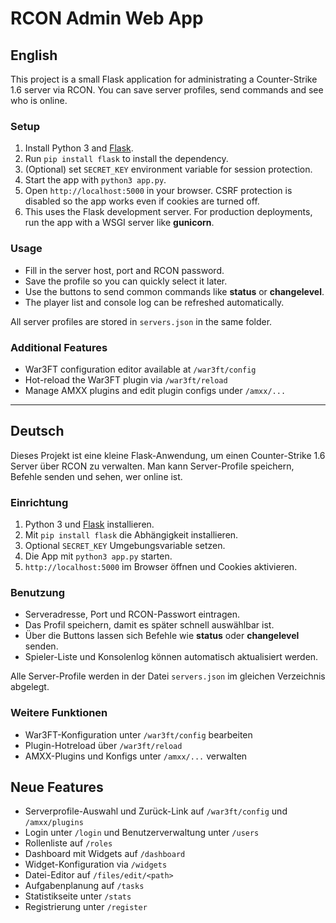 # RCON Admin Web App

## English

This project is a small Flask application for administrating a Counter-Strike 1.6 server via RCON. You can save server profiles, send commands and see who is online.

### Setup
1. Install Python 3 and [Flask](https://flask.palletsprojects.com/).
2. Run `pip install flask` to install the dependency.
3. (Optional) set `SECRET_KEY` environment variable for session protection.
4. Start the app with `python3 app.py`.
5. Open `http://localhost:5000` in your browser. CSRF protection is disabled so
   the app works even if cookies are turned off.
6. This uses the Flask development server. For production deployments, run the
   app with a WSGI server like **gunicorn**.

### Usage
- Fill in the server host, port and RCON password.
- Save the profile so you can quickly select it later.
- Use the buttons to send common commands like **status** or **changelevel**.
- The player list and console log can be refreshed automatically.

All server profiles are stored in `servers.json` in the same folder.

### Additional Features
- War3FT configuration editor available at `/war3ft/config`
- Hot-reload the War3FT plugin via `/war3ft/reload`
- Manage AMXX plugins and edit plugin configs under `/amxx/...`

---

## Deutsch

Dieses Projekt ist eine kleine Flask-Anwendung, um einen Counter-Strike 1.6 Server über RCON zu verwalten. Man kann Server-Profile speichern, Befehle senden und sehen, wer online ist.

### Einrichtung
1. Python 3 und [Flask](https://flask.palletsprojects.com/) installieren.
2. Mit `pip install flask` die Abhängigkeit installieren.
3. Optional `SECRET_KEY` Umgebungsvariable setzen.
4. Die App mit `python3 app.py` starten.
5. `http://localhost:5000` im Browser öffnen und Cookies aktivieren.

### Benutzung
- Serveradresse, Port und RCON-Passwort eintragen.
- Das Profil speichern, damit es später schnell auswählbar ist.
- Über die Buttons lassen sich Befehle wie **status** oder **changelevel** senden.
- Spieler-Liste und Konsolenlog können automatisch aktualisiert werden.

Alle Server-Profile werden in der Datei `servers.json` im gleichen Verzeichnis abgelegt.

### Weitere Funktionen
- War3FT-Konfiguration unter `/war3ft/config` bearbeiten
- Plugin-Hotreload über `/war3ft/reload`
- AMXX-Plugins und Konfigs unter `/amxx/...` verwalten

## Neue Features
- Serverprofile-Auswahl und Zurück-Link auf `/war3ft/config` und `/amxx/plugins`
- Login unter `/login` und Benutzerverwaltung unter `/users`
- Rollenliste auf `/roles`
- Dashboard mit Widgets auf `/dashboard`
- Widget-Konfiguration via `/widgets`
- Datei-Editor auf `/files/edit/<path>`
- Aufgabenplanung auf `/tasks`
- Statistikseite unter `/stats`
- Registrierung unter `/register`
